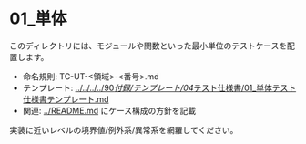 # 01\_単体

このディレクトリには、モジュールや関数といった最小単位のテストケースを配置します。

- 命名規則: TC-UT-<領域>-<番号>.md
- テンプレート: [../../../../90*付録/テンプレート/04*テスト仕様書/01\_単体テスト仕様書テンプレート.md](../../../../90_付録/テンプレート/04_テスト仕様書/01_単体テスト仕様書テンプレート.md)
- 関連: [../README.md](../README.md) にケース構成の方針を記載

実装に近いレベルの境界値/例外系/異常系を網羅してください。
